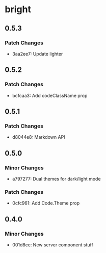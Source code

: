 # bright

## 0.5.3

### Patch Changes

- 3aa2ee7: Update lighter

## 0.5.2

### Patch Changes

- bcfcaa3: Add codeClassName prop

## 0.5.1

### Patch Changes

- d8044e8: Markdown API

## 0.5.0

### Minor Changes

- a797277: Dual themes for dark/light mode

### Patch Changes

- 0cfc961: Add Code.Theme prop

## 0.4.0

### Minor Changes

- 001d8cc: New server component stuff

